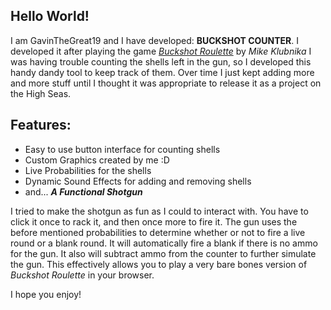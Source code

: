 ## Hello World!
I am GavinTheGreat19 and I have developed: **BUCKSHOT COUNTER**.
I developed it after playing the game *[Buckshot Roulette](https://mikeklubnika.itch.io/buckshot-roulette)* by *Mike Klubnika*
I was having trouble counting the shells left in the gun, so I developed this handy dandy tool to keep track of them.
Over time I just kept adding more and more stuff until I thought it was appropriate to release it as a project on the High Seas.

## Features:
- Easy to use button interface for counting shells
- Custom Graphics created by me :D
- Live Probabilities for the shells
- Dynamic Sound Effects for adding and removing shells
- and... ***A Functional Shotgun***

I tried to make the shotgun as fun as I could to interact with. You have to click it once to rack it, and then once more to fire it. The gun uses the before mentioned
probabilities to determine whether or not to fire a live round or a blank round. It will automatically fire a blank if there is no ammo for the gun. It also will subtract
ammo from the counter to further simulate the gun. This effectively allows you to play a very bare bones version of *Buckshot Roulette* in your browser.

I hope you enjoy!
